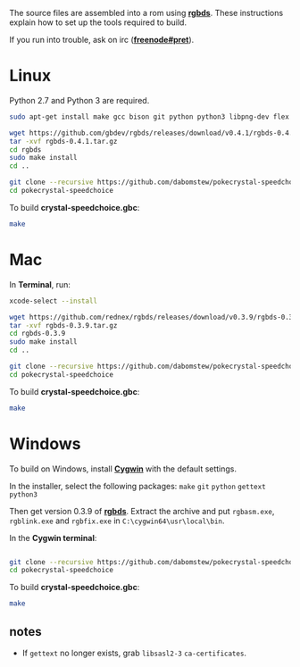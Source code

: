 The source files are assembled into a rom using [**rgbds**](https://github.com/bentley/rgbds).
These instructions explain how to set up the tools required to build.

If you run into trouble, ask on irc ([**freenode#pret**](https://kiwiirc.com/client/irc.freenode.net/?#pret)).


# Linux

Python 2.7 and Python 3 are required.

```bash
sudo apt-get install make gcc bison git python python3 libpng-dev flex

wget https://github.com/gbdev/rgbds/releases/download/v0.4.1/rgbds-0.4.1.tar.gz
tar -xvf rgbds-0.4.1.tar.gz
cd rgbds
sudo make install
cd ..

git clone --recursive https://github.com/dabomstew/pokecrystal-speedchoice
cd pokecrystal-speedchoice
```

To build **crystal-speedchoice.gbc**:

```bash
make
```


# Mac

In **Terminal**, run:

```bash
xcode-select --install

wget https://github.com/rednex/rgbds/releases/download/v0.3.9/rgbds-0.3.9.tar.gz
tar -xvf rgbds-0.3.9.tar.gz
cd rgbds-0.3.9
sudo make install
cd ..

git clone --recursive https://github.com/dabomstew/pokecrystal-speedchoice
cd pokecrystal-speedchoice
```

To build **crystal-speedchoice.gbc**:

```bash
make
```


# Windows

To build on Windows, install [**Cygwin**](http://cygwin.com/install.html) with the default settings.

In the installer, select the following packages: `make` `git` `python` `gettext` `python3`

Then get version 0.3.9 of [**rgbds**](https://github.com/rednex/rgbds/releases/).
Extract the archive and put `rgbasm.exe`, `rgblink.exe` and `rgbfix.exe` in `C:\cygwin64\usr\local\bin`.

In the **Cygwin terminal**:

```bash

git clone --recursive https://github.com/dabomstew/pokecrystal-speedchoice
cd pokecrystal-speedchoice
```

To build **crystal-speedchoice.gbc**:

```bash
make
```

## notes

- If `gettext` no longer exists, grab `libsasl2-3` `ca-certificates`.

